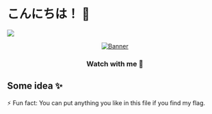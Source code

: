 # こんにちは！ 👋
![](https://komarev.com/ghpvc/?username=HoangDat47&color=brightgreen&style=flat-square)
<br>
<p align="center">
  <a href="https://github.com/HoangDat47"><img src="ezgif.com-crop.gif" alt="Banner"></a>
  <h3 align="center">Watch with me 🤔</h3>
</p>

## Some idea ✨
⚡ Fun fact: You can put anything you like in this file if you find my flag.


<!--
**HoangDat47/HoangDat47** is a ✨ _special_ ✨ repository because its `README.md` (this file) appears on your GitHub profile.

Here are some ideas to get you started:

- 🔭 I’m currently working on ...
- 🌱 I’m currently learning ...
- 👯 I’m looking to collaborate on ...
- 🤔 I’m looking for help with ...
- 💬 Ask me about ...
- 📫 How to reach me: ...
- 😄 Pronouns: ...
- ⚡ Fun fact: ...
-->

